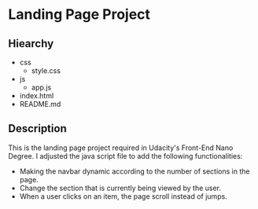 # Landing Page Project

## Hiearchy
* css
    * style.css
* js
    * app.js
* index.html
* <span>README.md</span>

## Description

This is the landing page project required in Udacity's Front-End Nano Degree. I adjusted the java script file to add the following functionalities:
* Making the navbar dynamic according to the number of sections in the page.
* Change the section that is currently being viewed by the user.
* When a user clicks on an item, the page scroll instead of jumps.